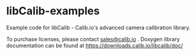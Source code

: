 # libCalib-examples
Example code for libCalib - Calib.io's advanced camera calibration library.

To purchase licenses, please contact sales@calib.io .
Doxygen library documentation can be found at https://downloads.calib.io/libcalib/doc/
